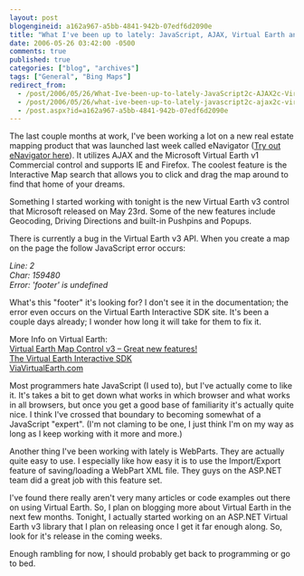 ```yaml
---
layout: post
blogengineid: a162a967-a5bb-4841-942b-07edf6d2090e
title: "What I've been up to lately: JavaScript, AJAX, Virtual Earth and WebParts"
date: 2006-05-26 03:42:00 -0500
comments: true
published: true
categories: ["blog", "archives"]
tags: ["General", "Bing Maps"]
redirect_from: 
  - /post/2006/05/26/What-Ive-been-up-to-lately-JavaScript2c-AJAX2c-Virtual-Earth-and-WebParts
  - /post/2006/05/26/what-ive-been-up-to-lately-javascript2c-ajax2c-virtual-earth-and-webparts
  - /post.aspx?id=a162a967-a5bb-4841-942b-07edf6d2090e
---
```

<!-- more -->
<p>
The last couple months at work, I&#39;ve been working a lot on a new real estate mapping product&nbsp;that was&nbsp;launched last week called eNavigator (<a href="http://thinkrealtygroup.com/">Try out eNavigator&nbsp;here</a>). It utilizes AJAX and the Microsoft Virtual Earth v1 Commercial control and&nbsp;supports IE and Firefox. The coolest feature is the Interactive Map search that allows you to click and drag the map around to find that home of your dreams.
</p>
<p>
Something I started working with tonight is the new&nbsp;Virtual Earth v3 control that Microsoft released on May 23rd. Some of the new features include Geocoding, Driving Directions and built-in Pushpins and Popups.
</p>
<p>
There is currently a bug in the Virtual Earth v3 API. When you create a map on the page the follow JavaScript error occurs:
</p>
<p>
<em>Line: 2<br />
Char: 159480<br />
Error: &#39;footer&#39; is undefined</em>
</p>
<p>
What&#39;s this &quot;footer&quot; it&#39;s looking for? I don&#39;t see it in the documentation; the error even occurs on the Virtual Earth Interactive SDK site.&nbsp;It&#39;s been a couple days already;&nbsp;I wonder how long it will take for them to fix it.
</p>
<p>
More Info on Virtual Earth:<br />
<a id="bp___v___r___postlist___EntryItems__ctl0_PostTitle" href="http://blogs.msdn.com/virtualearth/archive/2006/05/23/596729.aspx">Virtual Earth Map Control v3 &ndash; Great new features!</a><br />
<a href="http://dev.live.com/virtualearth/sdk/">The Virtual Earth Interactive SDK</a><br />
<a href="http://viavirtualearth.com/">ViaVirtualEarth.com</a>
</p>
<p>
Most programmers hate JavaScript (I used to), but I&#39;ve actually come to like it.&nbsp;It&#39;s takes a bit to get down what works in which browser and what works in all browsers, but once you get a good base of familiarity it&#39;s actually quite nice. I think I&#39;ve crossed that boundary to becoming somewhat of a JavaScript &quot;expert&quot;. (I&#39;m not claming to be one, I just think I&#39;m on my way as long as I keep working with it more and more.)
</p>
<p>
Another thing I&#39;ve been working with lately&nbsp;is WebParts. They are actually quite easy to use. I especially like how easy it is to use the Import/Export feature of saving/loading a WebPart XML file. They guys on the ASP.NET team did a great job with this feature set.
</p>
<p>
I&#39;ve found there really aren&#39;t very many articles or code examples&nbsp;out there on&nbsp;using Virtual Earth. So, I plan on blogging more about Virtual Earth in the next few months. Tonight, I actually started working on an ASP.NET Virtual Earth v3&nbsp;library&nbsp;that I plan on releasing once I get it far enough along. So, look for it&#39;s release&nbsp;in the coming weeks.
</p>
<p>
Enough rambling for now, I should probably get back to programming or go to bed.
</p>
